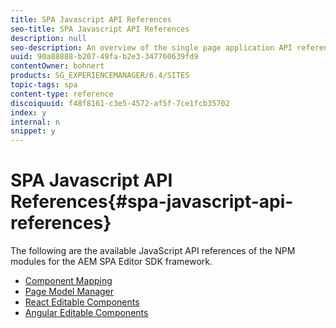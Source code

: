 ```yaml
---
title: SPA Javascript API References
seo-title: SPA Javascript API References
description: null
seo-description: An overview of the single page application API references
uuid: 90a88888-b207-49fa-b2e3-347760639fd9
contentOwner: bohnert
products: SG_EXPERIENCEMANAGER/6.4/SITES
topic-tags: spa
content-type: reference
discoiquuid: f48f8161-c3e5-4572-af5f-7ce1fcb35702
index: y
internal: n
snippet: y
---
```


# SPA Javascript API References{#spa-javascript-api-references}

The following are the available JavaScript API references of the NPM modules for the AEM SPA Editor SDK framework.

* [Component Mapping](https://www.npmjs.com/package/@adobe/cq-spa-component-mapping)
* [Page Model Manager](https://www.npmjs.com/package/@adobe/cq-spa-page-model-manager)
* [React Editable Components](https://www.npmjs.com/package/@adobe/cq-react-editable-components)
* [Angular Editable Components](https://www.npmjs.com/package/@adobe/cq-angular-editable-components)


